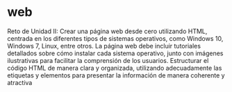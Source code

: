 # web

Reto de Unidad II:
Crear una página web desde cero utilizando HTML, centrada en los diferentes tipos de
sistemas operativos, como Windows 10, Windows 7, Linux, entre otros. La página web debe
incluir tutoriales detallados sobre cómo instalar cada sistema operativo, junto con
imágenes ilustrativas para facilitar la comprensión de los usuarios. Estructurar el código
HTML de manera clara y organizada, utilizando adecuadamente las etiquetas y elementos
para presentar la información de manera coherente y atractiva

